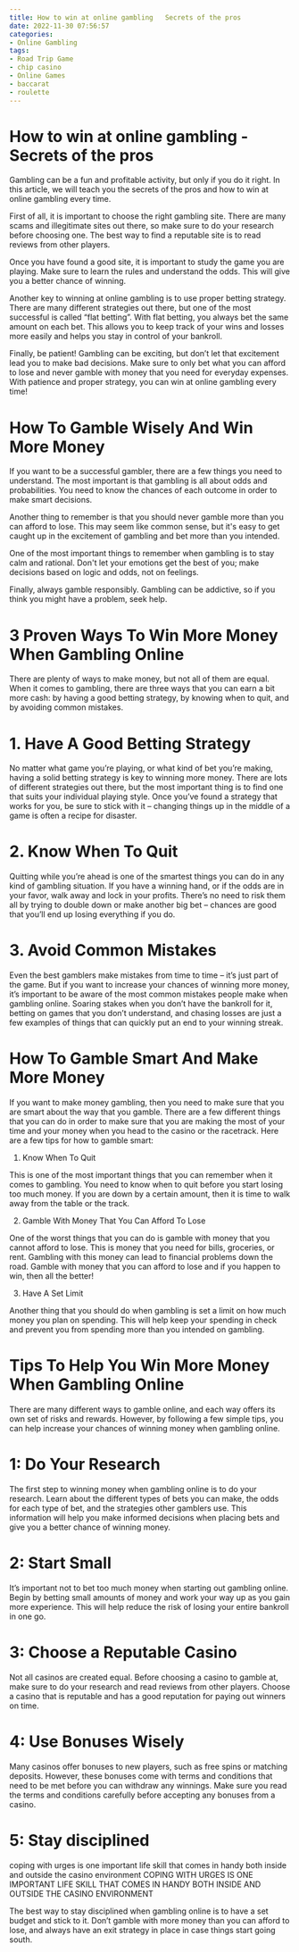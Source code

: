 ```yaml
---
title: How to win at online gambling   Secrets of the pros 
date: 2022-11-30 07:56:57
categories:
- Online Gambling
tags:
- Road Trip Game
- chip casino
- Online Games
- baccarat
- roulette
---
```



#  How to win at online gambling - Secrets of the pros 

Gambling can be a fun and profitable activity, but only if you do it right. In this article, we will teach you the secrets of the pros and how to win at online gambling every time.

First of all, it is important to choose the right gambling site. There are many scams and illegitimate sites out there, so make sure to do your research before choosing one. The best way to find a reputable site is to read reviews from other players.

Once you have found a good site, it is important to study the game you are playing. Make sure to learn the rules and understand the odds. This will give you a better chance of winning.

Another key to winning at online gambling is to use proper betting strategy. There are many different strategies out there, but one of the most successful is called “flat betting”. With flat betting, you always bet the same amount on each bet. This allows you to keep track of your wins and losses more easily and helps you stay in control of your bankroll.

Finally, be patient! Gambling can be exciting, but don’t let that excitement lead you to make bad decisions. Make sure to only bet what you can afford to lose and never gamble with money that you need for everyday expenses. With patience and proper strategy, you can win at online gambling every time!

#  How To Gamble Wisely And Win More Money 

If you want to be a successful gambler, there are a few things you need to understand. The most important is that gambling is all about odds and probabilities. You need to know the chances of each outcome in order to make smart decisions.

Another thing to remember is that you should never gamble more than you can afford to lose. This may seem like common sense, but it's easy to get caught up in the excitement of gambling and bet more than you intended.

One of the most important things to remember when gambling is to stay calm and rational. Don't let your emotions get the best of you; make decisions based on logic and odds, not on feelings.

Finally, always gamble responsibly. Gambling can be addictive, so if you think you might have a problem, seek help.

#  3 Proven Ways To Win More Money When Gambling Online 

There are plenty of ways to make money, but not all of them are equal. When it comes to gambling, there are three ways that you can earn a bit more cash: by having a good betting strategy, by knowing when to quit, and by avoiding common mistakes.

# 1. Have A Good Betting Strategy 

No matter what game you’re playing, or what kind of bet you’re making, having a solid betting strategy is key to winning more money. There are lots of different strategies out there, but the most important thing is to find one that suits your individual playing style. Once you’ve found a strategy that works for you, be sure to stick with it – changing things up in the middle of a game is often a recipe for disaster.

# 2. Know When To Quit 

Quitting while you’re ahead is one of the smartest things you can do in any kind of gambling situation. If you have a winning hand, or if the odds are in your favor, walk away and lock in your profits. There’s no need to risk them all by trying to double down or make another big bet – chances are good that you’ll end up losing everything if you do.

# 3. Avoid Common Mistakes 

Even the best gamblers make mistakes from time to time – it’s just part of the game. But if you want to increase your chances of winning more money, it’s important to be aware of the most common mistakes people make when gambling online. Soaring stakes when you don’t have the bankroll for it, betting on games that you don’t understand, and chasing losses are just a few examples of things that can quickly put an end to your winning streak.

#  How To Gamble Smart And Make More Money 

If you want to make money gambling, then you need to make sure that you are smart about the way that you gamble. There are a few different things that you can do in order to make sure that you are making the most of your time and your money when you head to the casino or the racetrack. Here are a few tips for how to gamble smart:

1. Know When To Quit

This is one of the most important things that you can remember when it comes to gambling. You need to know when to quit before you start losing too much money. If you are down by a certain amount, then it is time to walk away from the table or the track.

2. Gamble With Money That You Can Afford To Lose

One of the worst things that you can do is gamble with money that you cannot afford to lose. This is money that you need for bills, groceries, or rent. Gambling with this money can lead to financial problems down the road. Gamble with money that you can afford to lose and if you happen to win, then all the better!

3. Have A Set Limit

Another thing that you should do when gambling is set a limit on how much money you plan on spending. This will help keep your spending in check and prevent you from spending more than you intended on gambling.

#  Tips To Help You Win More Money When Gambling Online

There are many different ways to gamble online, and each way offers its own set of risks and rewards. However, by following a few simple tips, you can help increase your chances of winning money when gambling online.

# 1: Do Your Research

The first step to winning money when gambling online is to do your research. Learn about the different types of bets you can make, the odds for each type of bet, and the strategies other gamblers use. This information will help you make informed decisions when placing bets and give you a better chance of winning money.

# 2: Start Small

It’s important not to bet too much money when starting out gambling online. Begin by betting small amounts of money and work your way up as you gain more experience. This will help reduce the risk of losing your entire bankroll in one go.

# 3: Choose a Reputable Casino

Not all casinos are created equal. Before choosing a casino to gamble at, make sure to do your research and read reviews from other players. Choose a casino that is reputable and has a good reputation for paying out winners on time.

# 4: Use Bonuses Wisely

Many casinos offer bonuses to new players, such as free spins or matching deposits. However, these bonuses come with terms and conditions that need to be met before you can withdraw any winnings. Make sure you read the terms and conditions carefully before accepting any bonuses from a casino.

# 5: Stay disciplined
coping with urges is one important life skill that comes in handy both inside and outside the casino environment COPING WITH URGES IS ONE IMPORTANT LIFE SKILL THAT COMES IN HANDY BOTH INSIDE AND OUTSIDE THE CASINO ENVIRONMENT  

The best way to stay disciplined when gambling online is to have a set budget and stick to it. Don’t gamble with more money than you can afford to lose, and always have an exit strategy in place in case things start going south.